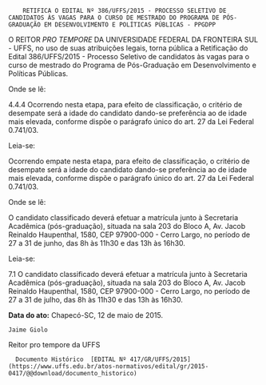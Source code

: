         RETIFICA O EDITAL Nº 386/UFFS/2015 - PROCESSO SELETIVO DE CANDIDATOS ÀS VAGAS PARA O CURSO DE MESTRADO DO PROGRAMA DE PÓS-GRADUAÇÃO EM DESENVOLVIMENTO E POLÍTICAS PÚBLICAS - PPGDPP  

O REITOR *PRO TEMPORE* DA UNIVERSIDADE FEDERAL DA FRONTEIRA SUL - UFFS, no uso de suas atribuições legais, torna pública a Retificação do Edital 386/UFFS/2015 - Processo Seletivo de candidatos às vagas para o curso de mestrado do Programa de Pós-Graduação em Desenvolvimento e Políticas Públicas.

 Onde se lê:

 4.4.4 Ocorrendo nesta etapa, para efeito de classificação, o critério de desempate será a idade do candidato dando-se preferência ao de idade mais elevada, conforme dispõe o parágrafo único do art. 27 da Lei Federal 0.741/03.

 Leia-se:

 Ocorrendo empate nesta etapa, para efeito de classificação, o critério de desempate será a idade do candidato dando-se preferência ao de idade mais elevada, conforme dispõe o parágrafo único do art. 27 da Lei Federal 0.741/03.

 Onde se lê:

 O candidato classificado deverá efetuar a matrícula junto à Secretaria Acadêmica (pós-graduação), situada na sala 203 do Bloco A, Av. Jacob Reinaldo Haupenthal, 1580, CEP 97900-000 - Cerro Largo, no período de 27 a 31 de junho, das 8h às 11h30 e das 13h às 16h30.

 Leia-se:

 7.1 O candidato classificado deverá efetuar a matrícula junto à Secretaria Acadêmica (pós-graduação), situada na sala 203 do Bloco A, Av. Jacob Reinaldo Haupenthal, 1580, CEP 97900-000 - Cerro Largo, no período de 27 a 31 de julho, das 8h às 11h30 e das 13h às 16h30.

  

   **Data do ato:** Chapecó-SC, 12 de maio de 2015.   
 

    Jaime Giolo   
 Reitor pro tempore da UFFS 

      Documento Histórico  [EDITAL Nº 417/GR/UFFS/2015](https://www.uffs.edu.br/atos-normativos/edital/gr/2015-0417/@@download/documento_historico)     
      